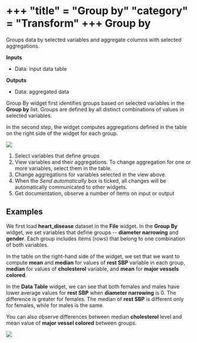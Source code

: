 +++
"title" = "Group by"
"category" = "Transform"
+++
Group by
========

Groups data by selected variables and aggregate columns with selected aggregations.

**Inputs**

- Data: input data table

**Outputs**

- Data: aggregated data

Group By widget first identifies groups based on selected variables in the **Group by** list. Groups are defined by all distinct combinations of values in selected variables.

In the second step, the widget computes aggregations defined in the table on the right side of the widget for each group.


![](../images/Group-by-stamped.png)

1. Select variables that define groups
2. View variables and their aggregations. To change aggregation for one or more variables, select them in the table.
3. Change aggregations for variables selected in the view above.
4. When the *Send automatically* box is ticked, all changes will be automatically communicated to other widgets.
5. Get documentation, observe a number of items on input or output

Examples
--------

We first load **heart_disease** dataset in the **File** widget. In the **Group By** widget, we set variables that define groups -- **diameter narrowing** and **gender**. Each group includes items (rows) that belong to one combination of both variables. 

In the table on the right-hand side of the widget, we set that we want to compute **mean** and  **median** for values of **rest SBP** variable in each group, **median** for values of **cholesterol** variable, and **mean** for **major vessels colored**.

In the **Data Table** widget, we can see that both females and males have lower average values for **rest SBP** when **diameter narrowing** is 0. The difference is greater for females. The median of **rest SBP** is different only for females, while for males is the same.

You can also observe differences between median **cholesterol** level and mean value of **major vessel colored** between groups.


![](../images/Group-by-example.png)
